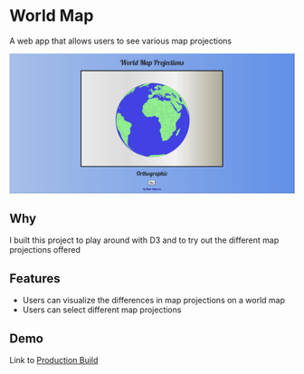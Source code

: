 # World Map
A web app that allows users to see various map projections

![World Map Screenshot](screenshotNew.JPG)

## Why
I built this project to play around with D3 and to try out the different map projections offered

## Features
- Users can visualize the differences in map projections on a world map
- Users can select different map projections

## Demo
Link to <a href="https://bstefansen.github.io/worldmap/">Production Build</a>
